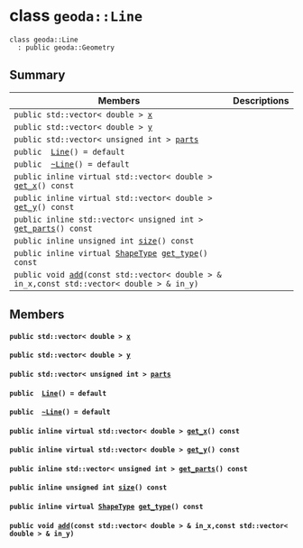 # class `geoda::Line` 

```
class geoda::Line
  : public geoda::Geometry
```  

## Summary

 Members                        | Descriptions                                
--------------------------------|---------------------------------------------
`public std::vector< double > `[`x`](#classgeoda_1_1_line_1a46bee467f4781bd84b7a71a1b7836f55) | 
`public std::vector< double > `[`y`](#classgeoda_1_1_line_1aba784c0efe5ef83224c6e0cd8d054c5d) | 
`public std::vector< unsigned int > `[`parts`](#classgeoda_1_1_line_1aa451d12787cff2e3d2a62ee2c4b21e1f) | 
`public  `[`Line`](#classgeoda_1_1_line_1a9b2240f854a4dc62c4d940593a5f82ce)`() = default` | 
`public  `[`~Line`](#classgeoda_1_1_line_1a758bcab44242628d114ecc83ee55886f)`() = default` | 
`public inline virtual std::vector< double > `[`get_x`](#classgeoda_1_1_line_1a3a23935fedaa10f386e9e5467fe8e4ff)`() const` | 
`public inline virtual std::vector< double > `[`get_y`](#classgeoda_1_1_line_1a64b46c88ea2badc3e89df3c26d4a3a4b)`() const` | 
`public inline std::vector< unsigned int > `[`get_parts`](#classgeoda_1_1_line_1a283871030a1264b255d1c92598234231)`() const` | 
`public inline unsigned int `[`size`](#classgeoda_1_1_line_1ac8e1e8d7f49eac27ae8967641b1c99f6)`() const` | 
`public inline virtual `[`ShapeType`](./cpp/api-ShapeType.md#namespacegeoda_1a20fd16562e89848c50247b0d9c865348)` `[`get_type`](#classgeoda_1_1_line_1a83373a2add9b9f3832731055bccf782c)`() const` | 
`public void `[`add`](#classgeoda_1_1_line_1ab24740d29757a92ad28e1c956a7c5242)`(const std::vector< double > & in_x,const std::vector< double > & in_y)` | 

## Members

#### `public std::vector< double > `[`x`](#classgeoda_1_1_line_1a46bee467f4781bd84b7a71a1b7836f55) 

#### `public std::vector< double > `[`y`](#classgeoda_1_1_line_1aba784c0efe5ef83224c6e0cd8d054c5d) 

#### `public std::vector< unsigned int > `[`parts`](#classgeoda_1_1_line_1aa451d12787cff2e3d2a62ee2c4b21e1f) 

#### `public  `[`Line`](#classgeoda_1_1_line_1a9b2240f854a4dc62c4d940593a5f82ce)`() = default` 

#### `public  `[`~Line`](#classgeoda_1_1_line_1a758bcab44242628d114ecc83ee55886f)`() = default` 

#### `public inline virtual std::vector< double > `[`get_x`](#classgeoda_1_1_line_1a3a23935fedaa10f386e9e5467fe8e4ff)`() const` 

#### `public inline virtual std::vector< double > `[`get_y`](#classgeoda_1_1_line_1a64b46c88ea2badc3e89df3c26d4a3a4b)`() const` 

#### `public inline std::vector< unsigned int > `[`get_parts`](#classgeoda_1_1_line_1a283871030a1264b255d1c92598234231)`() const` 

#### `public inline unsigned int `[`size`](#classgeoda_1_1_line_1ac8e1e8d7f49eac27ae8967641b1c99f6)`() const` 

#### `public inline virtual `[`ShapeType`](./cpp/api-ShapeType.md#namespacegeoda_1a20fd16562e89848c50247b0d9c865348)` `[`get_type`](#classgeoda_1_1_line_1a83373a2add9b9f3832731055bccf782c)`() const` 

#### `public void `[`add`](#classgeoda_1_1_line_1ab24740d29757a92ad28e1c956a7c5242)`(const std::vector< double > & in_x,const std::vector< double > & in_y)` 

